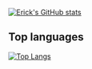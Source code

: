 [![Erick's GitHub stats](https://github-readme-stats.vercel.app/api?username=Erick-34)](https://github.com/Erick-34/github-readme-stats)

## Top languages

[![Top Langs](https://github-readme-stats.vercel.app/api/top-langs/?username=Erick-34&langs_count=12)](https://github.com/Erick-34/github-readme-stats)
